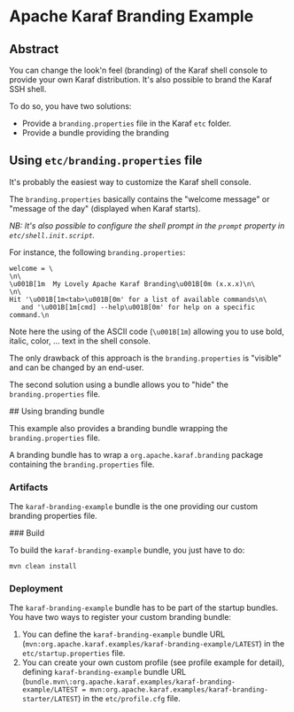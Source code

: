 <!--
    Licensed to the Apache Software Foundation (ASF) under one
    or more contributor license agreements.  See the NOTICE file
    distributed with this work for additional information
    regarding copyright ownership.  The ASF licenses this file
    to you under the Apache License, Version 2.0 (the
    "License"); you may not use this file except in compliance
    with the License.  You may obtain a copy of the License at

      http://www.apache.org/licenses/LICENSE-2.0

    Unless required by applicable law or agreed to in writing,
    software distributed under the License is distributed on an
    "AS IS" BASIS, WITHOUT WARRANTIES OR CONDITIONS OF ANY
    KIND, either express or implied.  See the License for the
    specific language governing permissions and limitations
    under the License.
-->
# Apache Karaf Branding Example

## Abstract

You can change the look'n feel (branding) of the Karaf shell console to provide your own Karaf distribution.
It's also possible to brand the Karaf SSH shell.

To do so, you have two solutions:

* Provide a `branding.properties` file in the Karaf `etc` folder.
* Provide a bundle providing the branding

## Using `etc/branding.properties` file

It's probably the easiest way to customize the Karaf shell console.

The `branding.properties` basically contains the "welcome message" or "message of the day" (displayed when Karaf starts).


_NB: It's also possible to configure the shell prompt in the `prompt` property in `etc/shell.init.script`._

For instance, the following `branding.properties`:

```
welcome = \
\n\
\u001B[1m  My Lovely Apache Karaf Branding\u001B[0m (x.x.x)\n\
\n\
Hit '\u001B[1m<tab>\u001B[0m' for a list of available commands\n\
   and '\u001B[1m[cmd] --help\u001B[0m' for help on a specific command.\n
```

Note here the using of the ASCII code (`\u001B[1m`) allowing you to use bold, italic, color, ... text in the shell console.

The only drawback of this approach is the `branding.properties` is "visible" and can be changed by an end-user.

The second solution using a bundle allows you to "hide" the `branding.properties` file.

## Using branding bundle

This example also provides a branding bundle wrapping the `branding.properties` file.

A branding bundle has to wrap a `org.apache.karaf.branding` package containing the `branding.properties` file.

### Artifacts

The `karaf-branding-example` bundle is the one providing our custom branding properties file.

### Build

To build the `karaf-branding-example` bundle, you just have to do:

```
mvn clean install
```

### Deployment

The `karaf-branding-example` bundle has to be part of the startup bundles. You have two ways to register your custom
branding bundle:

1. You can define the `karaf-branding-example` bundle URL (`mvn:org.apache.karaf.examples/karaf-branding-example/LATEST`) in the `etc/startup.properties` file.
2. You can create your own custom profile (see profile example for detail), defining `karaf-branding-example` bundle URL (`bundle.mvn\:org.apache.karaf.examples/karaf-branding-example/LATEST = mvn:org.apache.karaf.examples/karaf-branding-starter/LATEST`) in the `etc/profile.cfg` file. 